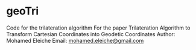 # geoTri
Code for the trilateration algorithm
For the paper
      Trilateration Algorithm to Transform Cartesian Coordinates into Geodetic Coordinates
Author: Mohamed Eleiche
Email: mohamed.eleiche@gmail.com

